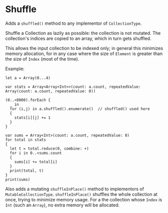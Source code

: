 # Shuffle

Adds a `shuffled()` method to any implementor of `CollectionType`.

Shuffle a Collection as lazily as possible: the collection is not mutated.
The collection's indices are copied to an array, which in turn gets shuffled.

This allows the input collection to be indexed only; in general this minimizes memory allocation, for in any case where the size of `Element` is greater than the size of `Index` (most of the time).

Example:
```
let a = Array(0...4)

var stats = Array<Array<Int>>(count: a.count, repeatedValue: Array(count: a.count, repeatedValue: 0))

(0..<8000).forEach {
  _ in
  for (i,j) in a.shuffled().enumerate()  // shuffled() used here
  {
    stats[i][j] += 1
  }
}

var sums = Array<Int>(count: a.count, repeatedValue: 0)
for total in stats
{
  let t = total.reduce(0, combine: +)
  for i in 0..<sums.count
  {
    sums[i] += total[i]
  }
  print(total, t)
}
print(sums)
```

Also adds a mutating `shuffleInPlace()` method to implementors of `MutableCollectionType`.
`shuffleInPlace()` shuffles the whole collection at once, trying to minimize memory usage.
For a the collection whose `Index` is `Int` (such an `Array`), no extra memory will be allocated.
